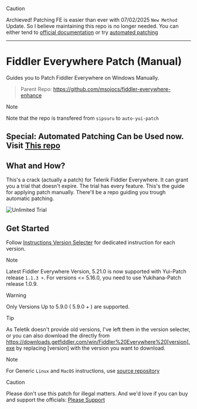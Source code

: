 > [!CAUTION]
> Archieved! Patching FE is easier than ever with 07/02/2025 `New Method` Update. So I believe maintaining this repo is no longer needed. You can either tend to [official documentation](https://github.com/msojocs/fiddler-everywhere-enhance/README.md) or try [automated patching](https://github.com/sipsuru/fiddler-everywhere-patch-automated)

---

# Fiddler Everywhere Patch (Manual)
Guides you to Patch Fiddler Everywhere on Windows Manually. 
> Parent Repo: https://github.com/msojocs/fiddler-everywhere-enhance

> [!NOTE]
> Note that the repo is transfered from `sipsuru` to `auto-yui-patch`

## Special: Automated Patching Can be Used now. Visit [This repo](https://github.com/sipsuru/fiddler-everywhere-patch-automated)

## What and How?
This's a crack (actually a patch) for Telerik Fiddler Everywhere. It can grant you a trial that doesn't expire. The trial has every feature. 
This's the guide for applying patch manually. There'll be a repo guiding you trough automatic patching.

![Unlimited Trial](https://github.com/user-attachments/assets/e9c83778-27fa-456a-96e6-07bb0cd7f4ad)

## Get Started
Follow [Instructions Version Selecter](/version-selecter.md) for dedicated instruction for each version.

> [!NOTE]
> Latest Fiddler Everywhere Version, 5.21.0 is now supported with Yui-Patch release `1.1.3 +`.
> For versions <= 5.16.0, you need to use Yukihana-Patch release 1.0.9.

> [!WARNING]
> Only Versions Up to 5.9.0 ( 5.9.0 + ) are supported.

> [!TIP]
> As Teletik doesn't provide old versions, I've left them in the version selecter, or you can also download the directly from https://downloads.getfiddler.com/win/Fiddler%20Everywhere%20[version].exe by replacing [version] with the version you want to download.

> [!NOTE]
> For Generic `Linux` and `MacOS` instructions, use [source repository](https://github.com/msojocs/fiddler-everywhere-enhance)

> [!CAUTION]
> Please don't use this patch for illegal matters. And we'd love if you can buy and support the officials: [Please Support](https://www.telerik.com/purchase/fiddler)
